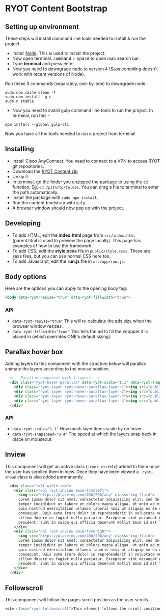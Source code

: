 # RYOT Content Bootstrap

## Setting up environment

These steps will install command line tools needed to isntall & run the project.

- Install [Node](https://nodejs.org/en/download/). This is used to install the project.
- Now open terminal. <kbd>command</kbd> + <kbd>space</kbd> to open mac search bar.
- Type **terminal** and press enter.
- Now you need to downgrade node to version 4 (Sass compiling doesn't work with recent versions of Node).

Run these 3 commands (separately, one-by-one) to downgrade node:
```
sudo npm cache clean -f
sudo npm install -g n
sudo n stable
```

- Now you need to install gulp command line tools to run the project. In terminal, run this -
```
npm install --global gulp-cli
```

Now you have all the tools needed to run a project from terminal.

## Installing
- Install Cisco AnyConnect. You need to connect to a VPN to access RYOT git repositories.
- Download the [RYOT Content zip](https://git.ouroath.com/ryot-uk/RYOT-Content/archive/master.zip)
- Unzip it.
- In terminal, go the folder you unzipped the package to using the `cd` function. Eg, `cd /path/to/folder`. You can drag a file to terminal to enter the path automatically.
- Install the package with `sudo npm install`.
- Run the content bootstrap with `gulp`.
- A browser window should now pop up with the project.

## Developing
- To add HTML, edit the **index.html** page from `src/index.html` (parent.html is used to preview the page locally). This page has examples of how to use the framework.
- To add CSS, edit the **style.scss** file in `public/style.scss`. These are sass files, but you can use normal CSS here too.
- To add Javascript, edit the **run.js** file in `src/app/run.js`.

## Body options

Here are the options you can apply to the opening body tag:

```html
<body data-ryot-resize="true" data-ryot-fillwidth="true">
```

### API
- `data-ryot-resize="true"` This will re-calculate the ads size when the browser window resizes.
- `data-ryot-fillwidth="true"` This tells the ad to fill the wrapper it is placed in (which overrides ONE's default sizing).

## Parallax hover box 

Adding layers to this component with the structure below will parallax animate the layers according to the mouse position.

```html
  <!-- Parallax component with 4 layers -->
  <div class="ryot-hover-parallax" data-ryot-scale="1.1" data-ryot-snapspeed="0.4" style="background:#000000;margin-top:20px;">
    <div class="ryot-layer ryot-hover-parallax-layer-1"><img src="public/img/im_ryot_logo_01.png" alt=""></div>
    <div class="ryot-layer ryot-hover-parallax-layer-2"><img src="public/img/im_ryot_logo_02.png" alt=""></div>
    <div class="ryot-layer ryot-hover-parallax-layer-3"><img src="public/img/im_ryot_logo_03.png" alt=""></div>
    <div class="ryot-layer ryot-hover-parallax-layer-4"><img src="public/img/im_ryot_logo_04.png" alt=""></div>
  </div>
```

### API
- `data-ryot-scale="1.1"` How much layer items scale by on hover.
- `data-ryot-snapspeed="0.4"` The speed at which the layers snap back in place on mouseout.

## Inview

This component will get an active class (`.ryot-visible`) added to them once the user has scrolled them in view. Once they have been viewed a `.ryot-shown` class is also added permanently.

```html
  <div class="full-width row">
    <div class="col ryot-inview anim-fromleft">
      <img src="https://placeimg.com/400/200/any" class="img-fluid">
      Lorem ipsum dolor sit amet, consectetur adipisicing elit, sed do eiusmod
      tempor incididunt ut labore et dolore magna aliqua. Ut enim ad minim veniam,
      quis nostrud exercitation ullamco laboris nisi ut aliquip ex ea commodo
      consequat. Duis aute irure dolor in reprehenderit in voluptate velit esse
      cillum dolore eu fugiat nulla pariatur. Excepteur sint occaecat cupidatat non
      proident, sunt in culpa qui officia deserunt mollit anim id est laborum.
    </div>
    <div class="col ryot-inview anim-fromright">
      <img src="https://placeimg.com/400/200/any" class="img-fluid">
      Lorem ipsum dolor sit amet, consectetur adipisicing elit, sed do eiusmod
      tempor incididunt ut labore et dolore magna aliqua. Ut enim ad minim veniam,
      quis nostrud exercitation ullamco laboris nisi ut aliquip ex ea commodo
      consequat. Duis aute irure dolor in reprehenderit in voluptate velit esse
      cillum dolore eu fugiat nulla pariatur. Excepteur sint occaecat cupidatat non
      proident, sunt in culpa qui officia deserunt mollit anim id est laborum.
    </div>
  </div>
```

## Followscroll

This component will follow the pages scroll position as the user scrolls.

```html
<div class="ryot-followscroll">This element follows the scroll position on the page</div>
```